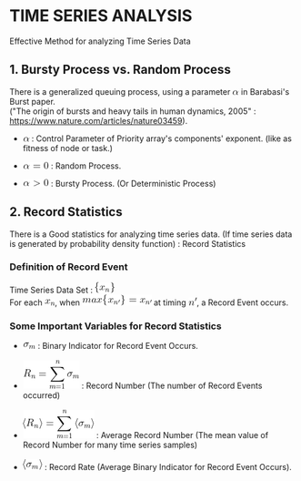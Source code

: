 # TIME SERIES ANALYSIS

Effective Method for analyzing Time Series Data


## 1. Bursty Process vs. Random Process

There is a generalized queuing process, using a parameter ![math](https://github.com/IDAH-BITBOX/TIME_SERIES_ANALYSIS/blob/main/math_img/CodeCogsEqn.gif) in Barabasi's Burst paper.
</br> ("The origin of bursts and heavy tails in human dynamics, 2005" : https://www.nature.com/articles/nature03459).

 * ![math](https://github.com/IDAH-BITBOX/TIME_SERIES_ANALYSIS/blob/main/math_img/CodeCogsEqn.gif) : Control Parameter of Priority array's components' exponent. (like as fitness of node or task.)

 * ![math](https://github.com/IDAH-BITBOX/TIME_SERIES_ANALYSIS/blob/main/math_img/CodeCogsEqn%20(1).gif) : Random Process.
 * ![math](https://github.com/IDAH-BITBOX/TIME_SERIES_ANALYSIS/blob/main/math_img/CodeCogsEqn%20(2).gif)   : Bursty Process. (Or Deterministic Process)


## 2. Record Statistics

There is a Good statistics for analyzing time series data. (If time series data is generated by probability density function) : Record Statistics


### Definition of Record Event

Time Series Data Set : ![math](https://github.com/IDAH-BITBOX/TIME_SERIES_ANALYSIS/blob/main/math_img/CodeCogsEqn%20(6).gif)
</br> For each ![math](https://github.com/IDAH-BITBOX/TIME_SERIES_ANALYSIS/blob/main/math_img/CodeCogsEqn%20(5).gif), when ![math](https://github.com/IDAH-BITBOX/TIME_SERIES_ANALYSIS/blob/main/math_img/CodeCogsEqn%20(8).gif) at timing ![math](https://github.com/IDAH-BITBOX/TIME_SERIES_ANALYSIS/blob/main/math_img/CodeCogsEqn%20(9).gif), a Record Event occurs.


### Some Important Variables for Record Statistics

* ![math](https://github.com/IDAH-BITBOX/TIME_SERIES_ANALYSIS/blob/main/math_img/CodeCogsEqn%20(12).gif) : Binary Indicator for Record Event Occurs.</br></br>
* ![math](https://github.com/IDAH-BITBOX/TIME_SERIES_ANALYSIS/blob/main/math_img/CodeCogsEqn%20(11).gif) : Record Number (The number of Record Events occurred)</br></br>
* ![math](https://github.com/IDAH-BITBOX/TIME_SERIES_ANALYSIS/blob/main/math_img/CodeCogsEqn%20(10).gif) : Average Record Number (The mean value of Record Number for many time series samples)</br></br>
* ![math](https://github.com/IDAH-BITBOX/TIME_SERIES_ANALYSIS/blob/main/math_img/CodeCogsEqn%20(13).gif) : Record Rate (Average Binary Indicator for Record Event Occurs).</br></br>

